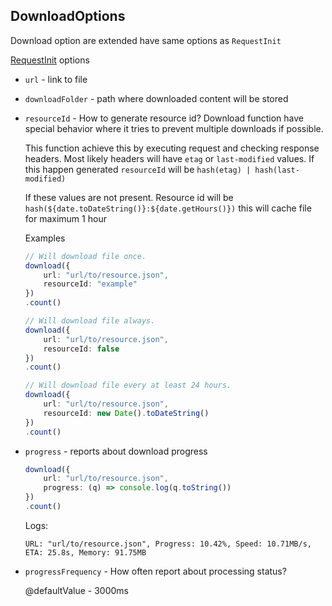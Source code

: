 ## DownloadOptions

Download option are extended have same options as `RequestInit`

[RequestInit](https://www.npmjs.com/package/node-fetch#options) options

* `url` - link to file

* `downloadFolder` - path where downloaded content will be stored

* `resourceId` - How to generate resource id?
    Download function have special behavior where it tries to prevent multiple downloads if possible. 
    
    This function achieve this by executing request and checking response headers. Most likely headers will have `etag` or `last-modified` values.
    If this happen generated `resourceId` will be `hash(etag) | hash(last-modified)` 

    If these values are not present. Resource id will be `hash(${date.toDateString()}:${date.getHours()})` this will cache file for maximum 1 hour

    Examples
    ```typescript
    // Will download file once.
    download({
        url: "url/to/resource.json",
        resourceId: "example"
    })
    .count()
    ```
    ```typescript
    // Will download file always.
    download({
        url: "url/to/resource.json",
        resourceId: false
    })
    .count()
    ```

    ```typescript
    // Will download file every at least 24 hours.
    download({
        url: "url/to/resource.json",
        resourceId: new Date().toDateString()
    })
    .count()
    ```

* `progress` - reports about download progress

    ```typescript
    download({
        url: "url/to/resource.json",
        progress: (q) => console.log(q.toString())
    })
    .count()
    ```
    Logs:
    ```
    URL: "url/to/resource.json", Progress: 10.42%, Speed: 10.71MB/s, ETA: 25.8s, Memory: 91.75MB
    ```
* `progressFrequency` - How often report about processing status?
    
    @defaultValue - 3000ms
    